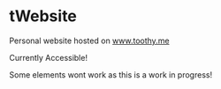 # tWebsite
Personal website hosted on www.toothy.me 

Currently Accessible!

Some elements wont work as this is a work in progress!








